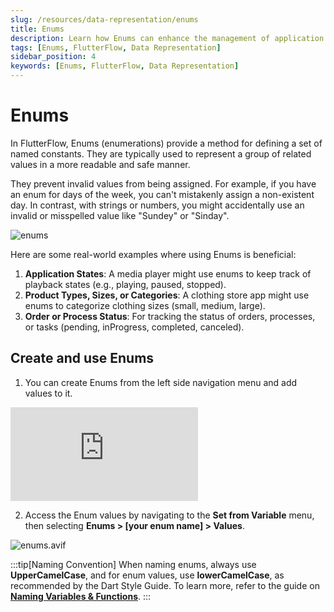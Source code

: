 ```yaml
---
slug: /resources/data-representation/enums
title: Enums
description: Learn how Enums can enhance the management of application states, product types, and process statuses by providing a robust method to handle predefined sets of values.
tags: [Enums, FlutterFlow, Data Representation]
sidebar_position: 4
keywords: [Enums, FlutterFlow, Data Representation]
---
```


# Enums

In FlutterFlow, Enums (enumerations) provide a method for defining a set of named constants. They are typically used to represent a group of related values in a more readable and safe manner. 

They prevent invalid values from being assigned. For example, if you have an enum for days of the week, you can't mistakenly assign a non-existent day. In contrast, with strings or numbers, you might accidentally use an invalid or misspelled value like "Sundey" or "Sinday".

![enums](../imgs/enums-fi.avif)

Here are some real-world examples where using Enums is beneficial:

1. **Application States**: A media player might use enums to keep track of playback states (e.g., playing, paused, stopped).
2. **Product Types, Sizes, or Categories**: A clothing store app might use enums to categorize clothing sizes (small, medium, large).
3. **Order or Process Status**: For tracking the status of orders, processes, or tasks (pending, inProgress, completed, canceled).

## Create and use Enums

1. You can create Enums from the left side navigation menu and add values to it.

<div style={{
    position: 'relative',
    paddingBottom: 'calc(56.67989417989418% + 41px)', // Keeps the aspect ratio and additional padding
    height: 0,
    width: '100%'
}}>
    <iframe 
        src="https://demo.arcade.software/U6crZTuELtgYinr4ZxQp?embed&show_copy_link=true"
        title="Sharing a Project with a User"
        style={{
            position: 'absolute',
            top: 0,
            left: 0,
            width: '100%',
            height: '100%',
            colorScheme: 'light'
        }}
        frameborder="0"
        loading="lazy"
        webkitAllowFullScreen
        mozAllowFullScreen
        allowFullScreen
        allow="clipboard-write">
    </iframe>
</div>

2. Access the Enum values by navigating to the **Set from Variable** menu, then selecting **Enums > [your enum name] > Values**.

![enums.avif](../imgs/enums.avif)

:::tip[Naming Convention]
When naming enums, always use **UpperCamelCase**, and for enum values, use **lowerCamelCase**, as recommended by the Dart Style Guide. To learn more, refer to the guide on **[Naming Variables & Functions](../../resources/style-guide.md)**.
:::
